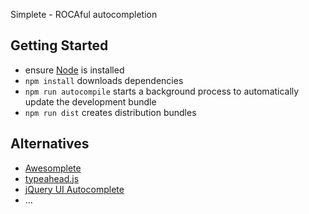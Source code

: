 Simplete - ROCAful autocompletion


Getting Started
---------------

* ensure [Node](http://nodejs.org) is installed
* `npm install` downloads dependencies
* `npm run autocompile` starts a background process to automatically update the
  development bundle
* `npm run dist` creates distribution bundles


Alternatives
------------

* [Awesomplete](http://leaverou.github.io/awesomplete/)
* [typeahead.js](http://twitter.github.io/typeahead.js/)
* [jQuery UI Autocomplete](http://jqueryui.com/autocomplete/)
* &hellip;
